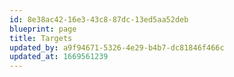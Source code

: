```yaml
---
id: 8e38ac42-16e3-43c8-87dc-13ed5aa52deb
blueprint: page
title: Targets
updated_by: a9f94671-5326-4e29-b4b7-dc81846f466c
updated_at: 1669561239
---
```

